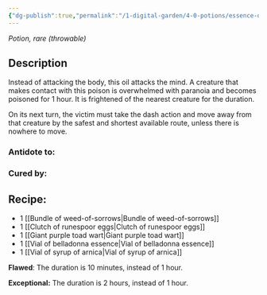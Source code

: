 ```yaml
---
{"dg-publish":true,"permalink":"/1-digital-garden/4-0-potions/essence-of-insanity/","tags":["#potion","yr7","rare"]}
---
```


*Potion, rare* *(throwable)*

## Description
Instead of attacking the body, this oil attacks the mind. A creature that makes contact with this poison is overwhelmed with paranoia and becomes poisoned for 1 hour. It is frightened of the nearest creature for the duration. 

On its next turn, the victim must take the dash action and move away from that creature by the safest and shortest available route, unless there is nowhere to move.


### Antidote to: 


### Cured by:


## Recipe:

* 1 [[Bundle of weed-of-sorrows\|Bundle of weed-of-sorrows]]
* 1 [[Clutch of runespoor eggs\|Clutch of runespoor eggs]]
* 1 [[Giant purple toad wart\|Giant purple toad wart]]
* 1 [[Vial of belladonna essence\|Vial of belladonna essence]]
* 1 [[Vial of syrup of arnica\|Vial of syrup of arnica]]

**Flawed**:
The duration is 10 minutes, instead of 1 hour.

**Exceptional:** 
The duration is 2 hours, instead of 1 hour.